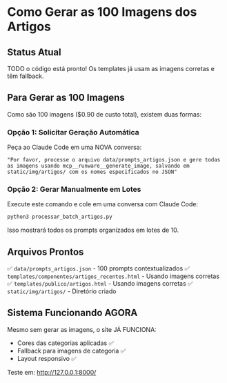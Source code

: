 # Como Gerar as 100 Imagens dos Artigos

## Status Atual

TODO o código está pronto! Os templates já usam as imagens corretas e têm fallback.

## Para Gerar as 100 Imagens

Como são 100 imagens ($0.90 de custo total), existem duas formas:

### Opção 1: Solicitar Geração Automática

Peça ao Claude Code em uma NOVA conversa:

```
"Por favor, processe o arquivo data/prompts_artigos.json e gere todas
as imagens usando mcp__runware__generate_image, salvando em 
static/img/artigos/ com os nomes especificados no JSON"
```

### Opção 2: Gerar Manualmente em Lotes

Execute este comando e cole em uma conversa com Claude Code:

```bash
python3 processar_batch_artigos.py
```

Isso mostrará todos os prompts organizados em lotes de 10.

## Arquivos Prontos

✅ `data/prompts_artigos.json` - 100 prompts contextualizados
✅ `templates/componentes/artigos_recentes.html` - Usando imagens corretas
✅ `templates/publico/artigos.html` - Usando imagens corretas
✅ `static/img/artigos/` - Diretório criado

## Sistema Funcionando AGORA

Mesmo sem gerar as imagens, o site JÁ FUNCIONA:
- Cores das categorias aplicadas ✅
- Fallback para imagens de categoria ✅
- Layout responsivo ✅

Teste em: http://127.0.0.1:8000/
